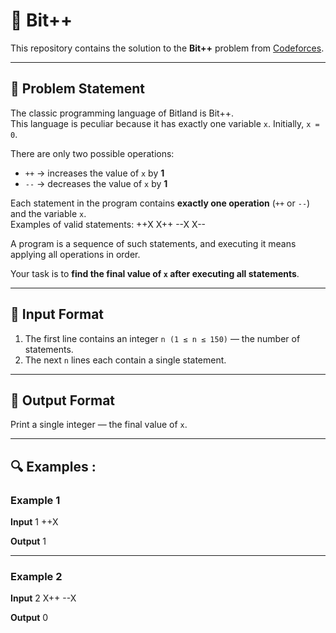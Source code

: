# 🚀 Bit++

This repository contains the solution to the **Bit++** problem from [Codeforces](https://codeforces.com/problemset/problem/282/A).

---

## 📖 Problem Statement

The classic programming language of Bitland is Bit++.  
This language is peculiar because it has exactly one variable `x`. Initially, `x = 0`.

There are only two possible operations:

- `++` → increases the value of `x` by **1**
- `--` → decreases the value of `x` by **1**

Each statement in the program contains **exactly one operation** (`++` or `--`) and the variable `x`.  
Examples of valid statements:
++X
X++
--X
X--

A program is a sequence of such statements, and executing it means applying all operations in order.

Your task is to **find the final value of `x` after executing all statements**.

---

## 📝 Input Format

1. The first line contains an integer `n (1 ≤ n ≤ 150)` — the number of statements.
2. The next `n` lines each contain a single statement.

---

## 📝 Output Format

Print a single integer — the final value of `x`.

---

## 🔍 Examples :

### Example 1

**Input**
1
++X

**Output**
1

---

### Example 2

**Input**
2
X++
--X

**Output**
0
